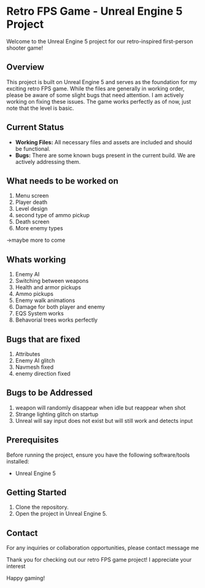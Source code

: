 # Retro FPS Game - Unreal Engine 5 Project

Welcome to the Unreal Engine 5 project for our retro-inspired first-person shooter game!

## Overview

This project is built on Unreal Engine 5 and serves as the foundation for my exciting retro FPS game. While the files are generally in working order, please be aware of some slight bugs that need attention. I am actively working on fixing these issues.
The game works perfectly as of now, just note that the level is basic. 

## Current Status

- **Working Files:** All necessary files and assets are included and should be functional.
- **Bugs:** There are some known bugs present in the current build. We are actively addressing them.

## What needs to be worked on

1. Menu screen
2. Player death
3. Level design
4. second type of ammo pickup
5. Death screen
6. More enemy types

->maybe more to come 

## Whats working

1. Enemy AI
2. Switching between weapons
3. Health and armor pickups
4. Ammo pickups
5. Enemy walk animations
6. Damage for both player and enemy
7. EQS System works
8. Behavorial trees works perfectly

## Bugs that are fixed

1. Attributes
2. Enemy AI glitch
3. Navmesh fixed
4. enemy direction fixed

## Bugs to be Addressed

1. weapon will randomly disappear when idle but reappear when shot
2. Strange lighting glitch on startup
3. Unreal will say input does not exist but will still work and detects input

## Prerequisites

Before running the project, ensure you have the following software/tools installed:
- Unreal Engine 5

## Getting Started

1. Clone the repository.
2. Open the project in Unreal Engine 5.

## Contact

For any inquiries or collaboration opportunities, please contact message me

Thank you for checking out our retro FPS game project! I appreciate your interest

Happy gaming!
